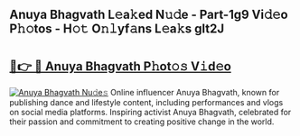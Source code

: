 ## Anuya Bhagvath L𝚎a𝚔ed N𝚞𝚍e - Part-1g9 Vi𝚍𝚎o P𝚑𝚘tos - H𝚘𝚝 O𝚗𝚕yf𝚊ns L𝚎a𝚔s glt2J

# <h2><a href="http://kfcwgx.oniu.top/?m=Anuya+Bhagvath">🔗👉 🔴 Anuya Bhagvath P𝚑ot𝚘𝚜 V𝚒d𝚎o</a></h2>

[![Anuya Bhagvath Nu𝚍e𝚜](https://i.imgur.com/0qMVB7G.gif)](http://kfcwgx.oniu.top/?m=Anuya+Bhagvath)
Online influencer Anuya Bhagvath, known for publishing dance and lifestyle content, including performances and vlogs on social media platforms. Inspiring activist Anuya Bhagvath, celebrated for their passion and commitment to creating positive change in the world.  
